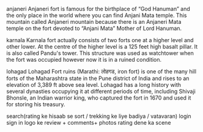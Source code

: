 anjaneri
Anjaneri fort is famous for the birthplace of “God Hanuman” and the only place in the world where you can find Anjani Mata temple. This mountain called Anjaneri mountain because there is an Anjaneri Mata temple on the fort devoted to “Anjani Mata” Mother of Lord Hanuman.

karnala
Karnala fort actually consists of two forts one at a higher level and other lower. At the centre of the higher level is a 125 feet high basalt pillar. It is also called Pandu's tower. This structure was used as watchtower when the fort was occupied however now it is in a ruined condition.

lohagad
Lohagad Fort ruins (Marathi: लोहगड, iron fort) is one of the many hill forts of the Maharashtra state in the Pune district of India and rises to an elevation of 3,389 ft above sea level. Lohagad has a long history with several dynasties occupying it at different periods of time, including Shivaji Bhonsle, an Indian warrior king, who captured the fort in 1670 and used it for storing his treasury.



search(rating ke hisaab se sort / trekking ke liye badiya / vatavaran)
login sign in
logo ke review + comments+ photos
rating dene ka scene


